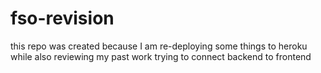 # fso-revision
this repo was created because I am re-deploying some things to heroku
while also reviewing my past work trying to connect backend to frontend
